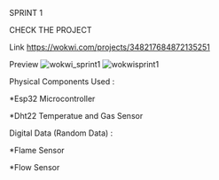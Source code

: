 SPRINT 1

CHECK THE PROJECT

Link https://wokwi.com/projects/348217684872135251

Preview
![wokwi_sprint1](https://user-images.githubusercontent.com/113462414/201523577-b3d20af4-bc6d-4704-994f-3b5c03f8086b.png)
![wokwisprint1](https://user-images.githubusercontent.com/113462414/201523579-ce271889-0af6-45b5-a402-5154c42cad95.png)

Physical Components Used :

*Esp32 Microcontroller

*Dht22 Temperatue and Gas Sensor

Digital Data (Random Data) :

*Flame Sensor

*Flow Sensor
